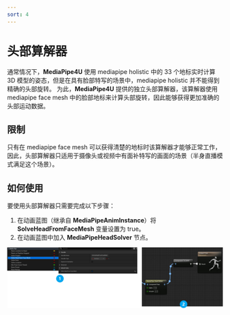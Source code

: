 ```yaml
---
sort: 4
---
```


# 头部算解器

通常情况下，**MediaPipe4U** 使用 mediapipe holistic 中的 33 个地标实时计算 3D 模型的姿态，但是在具有脸部特写的场景中，mediapipe holistic 并不能得到精确的头部旋转。
为此，**MediaPipe4U** 提供的独立头部算解器，该算解器使用 mediapipe face mesh 中的脸部地标来计算头部旋转，因此能够获得更加准确的头部运动数据。

## 限制

只有在 mediapipe face mesh 可以获得清楚的地标时该算解器才能够正常工作，因此，头部算解器只适用于摄像头或视频中有面补特写的画面的场景（半身直播模式满足这个场景）。

## 如何使用

要使用头部算解器只需要完成以下步骤：

1. 在动画蓝图（继承自 **MediaPipeAnimInstance**）将 **SolveHeadFromFaceMesh** 变量设置为 true。
2. 在动画蓝图中加入 **MediaPipeHeadSolver** 节点。


[![UMediaPipeLiveLinkComponent](./images/use_head_solver.jpg "Shiprock")](images/use_head_solver.jpg)   








